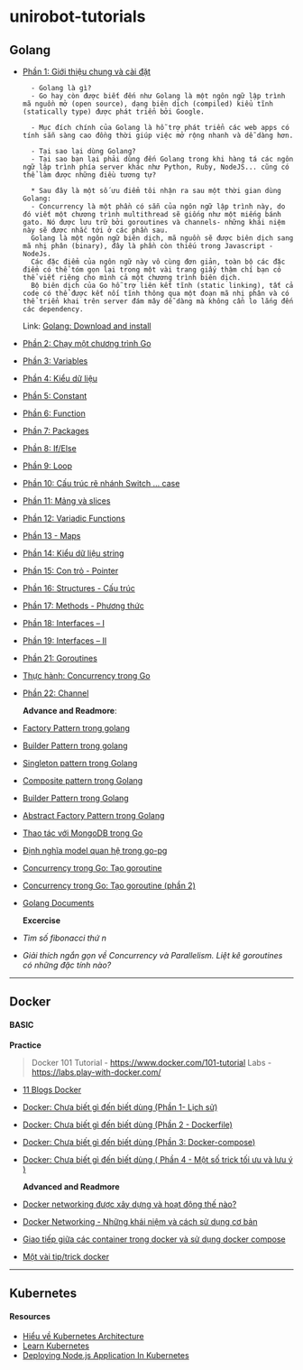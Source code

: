 # unirobot-tutorials

## **Golang**

- [Phần 1: Giới thiệu chung và cài đặt](https://techmaster.vn/posts/34965/series-golang-co-ban-phan-1-gioi-thieu-va-cai-dat)
  ```
    - Golang là gì?
    - Go hay còn được biết đến như Golang là một ngôn ngữ lập trình mã nguồn mở (open source), dạng biên dịch (compiled) kiểu tĩnh (statically type) được phát triển bởi Google.

    - Mục đích chính của Golang là hỗ trợ phát triển các web apps có tính sẵn sàng cao đồng thời giúp việc mở rộng nhanh và dễ dàng hơn.

    - Tại sao lại dùng Golang?
    - Tại sao bạn lại phải dùng đến Golang trong khi hàng tá các ngôn ngữ lập trình phía server khác như Python, Ruby, NodeJS... cũng có thể làm được những điều tương tự?

    * Sau đây là một số ưu điểm tôi nhận ra sau một thời gian dùng Golang:
    - Concurrency là một phần có sẵn của ngôn ngữ lập trình này, do đó viết một chương trình multithread sẽ giống như một miếng bánh gato. Nó được lưu trữ bởi goroutines và channels- những khái niệm này sẽ được nhắc tới ở các phần sau.
    Golang là một ngôn ngữ biên dịch, mã nguồn sẽ được biên dịch sang mã nhị phân (binary), đây là phần còn thiếu trong Javascript - NodeJs.
    Các đặc điểm của ngôn ngữ này vô cùng đơn giản, toàn bộ các đặc điểm có thể tóm gọn lại trong một vài trang giấy thậm chí bạn có thể viết riêng cho mình cả một chương trình biên dịch.
    Bộ biên dịch của Go hỗ trợ liên kết tĩnh (static linking), tất cả code có thể được kết nối tĩnh thông qua một đoạn mã nhị phân và có thể triển khai trên server đám mây dễ dàng mà không cần lo lắng đến các dependency.
  ```

  Link: [Golang: Download and install](https://golang.org/dl/)
- [Phần 2: Chạy một chương trình Go](https://techmaster.vn/posts/34967/series-golang-co-ban-phan-2-hello-world)
- [Phần 3: Variables](https://techmaster.vn/posts/34966/series-golang-co-ban-phan-3-variables)
- [Phần 4: Kiểu dữ liệu](https://techmaster.vn/posts/34963/golang-part-3-kieu-du-lieu)
- [Phần 5: Constant](https://techmaster.vn/posts/34971/series-golang-co-ban-phan-5-constant)
- [Phần 6: Function](https://techmaster.vn/posts/34964/phan-6-function)
- [Phần 7: Packages](https://techmaster.vn/posts/34986/series-golang-co-ban-phan-7-packages)
- [Phần 8: If/Else](https://techmaster.vn/posts/34987/series-golang-co-ban-phan-8-cau-lenh-if-else)
- [Phần 9: Loop](https://techmaster.vn/posts/34987/series-golang-co-ban-phan-8-cau-lenh-if-else)
- [Phần 10: Cấu trúc rẽ nhánh Switch ... case](https://techmaster.vn/posts/34997/series-golang-co-ban-phan-10-vong-lap)
- [Phần 11: Mảng và slices](https://techmaster.vn/posts/34973/series-golang-co-ban-phan-11-mang-va-slices)
- [Phần 12: Variadic Functions](https://techmaster.vn/posts/34983/series-golang-co-ban-phan-12-variadic-functions)
- [Phần 13 - Maps](https://techmaster.vn/posts/35000/series-golang-co-ban-phan-13-maps)
- [Phần 14: Kiểu dữ liệu string](https://techmaster.vn/posts/34999/series-golang-co-ban-phan-14-kieu-du-lieu-string)
- [Phần 15: Con trỏ - Pointer](https://techmaster.vn/posts/35009/series-golang-co-ban-phan-15-con-tro-pointer)
- [Phần 16: Structures - Cấu trúc](https://techmaster.vn/posts/35011/struct)
- [Phần 17: Methods - Phương thức](https://techmaster.vn/posts/35044/series-golang-co-ban-phan-17-methods-phuong-thuc)
- [Phần 18: Interfaces – I](https://techmaster.vn/posts/35059/series-golang-co-ban-phan-18-interfaces-i)
- [Phần 19: Interfaces – II](https://techmaster.vn/posts/35061/series-golang-co-ban-phan-19-interfaces-ii)
- [Phần 21: Goroutines](https://techmaster.vn/posts/35036/series-golang-co-ban-phan-20-gioi-thieu-ve-concurrency)
- [Thực hành: Concurrency trong Go](https://www.youtube.com/watch?v=JA-HoQFH5GM)
- [Phần 22:  Channel](https://techmaster.vn/posts/35098/series-golang-co-ban-phan-21-channel)

  **Advance and Readmore**:
- [Factory Pattern trong golang](https://techmaster.vn/posts/36708/factory-pattern-trong-golang)
- [Builder Pattern trong golang](https://techmaster.vn/posts/36713/builder-pattern-trong-golang)
- [Singleton pattern trong Golang](https://techmaster.vn/posts/36704/singleton-pattern-trong-golang)
- [Composite pattern trong Golang](https://techmaster.vn/posts/36727/composite-pattern-trong-golang)
- [Builder Pattern trong Golang](https://techmaster.vn/posts/36713/builder-pattern-trong-golang)
- [Abstract Factory Pattern trong Golang](https://techmaster.vn/posts/36715/abstract-factory-pattern-trong-golang)
- [Thao tác với MongoDB trong Go](https://techmaster.vn/posts/34842/thao-tac-voi-mongodb-trong-go)
- [Định nghĩa model quan hệ trong go-pg](https://techmaster.vn/posts/36674/dinh-nghia-model-quan-he-trong-go-pg)
- [Concurrency trong Go: Tạo goroutine](https://techmaster.vn/posts/36144/concurrency-trong-go-tao-goroutine)
- [Concurrency trong Go: Tạo goroutine (phần 2)](https://techmaster.vn/posts/36148/concurrency-trong-go-tao-goroutine-phan-2)
- [Golang Documents](https://nordiccoder.com/blog/tai-lieu-golang-ban-nen-doc/)

  **Excercise**
- *Tìm số fibonacci thứ n*
- *Giải thích ngắn gọn về Concurrency và Parallelism. Liệt kê goroutines có những đặc tính nào?*

---

## **Docker**
#### **BASIC**


**Practice** 
> Docker 101 Tutorial -  https://www.docker.com/101-tutorial
> Labs -  https://labs.play-with-docker.com/


- [11 Blogs Docker](https://viblo.asia/s/docker-11-blogs-z45bx8mLZxY)
- [Docker: Chưa biết gì đến biết dùng (Phần 1- Lịch sử)](https://viblo.asia/p/docker-chua-biet-gi-den-biet-dung-phan-1-lich-su-ByEZkWrEZQ0)
- [Docker: Chưa biết gì đến biết dùng (Phần 2 - Dockerfile)](https://viblo.asia/p/docker-chua-biet-gi-den-biet-dung-phan-2-dockerfile-RQqKLzeOl7z)
- [Docker: Chưa biết gì đến biết dùng (Phần 3: Docker-compose)](https://viblo.asia/p/docker-chua-biet-gi-den-biet-dung-phan-3-docker-compose-3P0lPm6p5ox)
- [Docker: Chưa biết gì đến biết dùng ( Phần 4 - Một số trick tối ưu và lưu ý )](https://viblo.asia/p/docker-chua-biet-gi-den-biet-dung-phan-4-mot-so-trick-toi-uu-va-luu-y-LzD5dJREZjY)

  **Advanced and Readmore**
- [Docker networking được xây dựng và hoạt động thế nào?](https://viblo.asia/p/docker-networking-duoc-xay-dung-va-hoat-dong-the-nao-RQqKLqLMZ7z)
- [Docker Networking - Những khái niệm và cách sử dụng cơ bản](https://viblo.asia/p/docker-networking-nhung-khai-niem-va-cach-su-dung-co-ban-gGJ59P2JlX2)
- [Giao tiếp giữa các container trong docker và sử dụng docker compose](https://viblo.asia/p/giao-tiep-giua-cac-container-trong-docker-va-su-dung-docker-compose-GrLZDWoJKk0)
- [Một vài tip/trick docker](https://viblo.asia/p/mot-vai-tiptrick-docker-aWj53LVYK6m)


---

## **Kubernetes**

#### **Resources** 
- [Hiểu về Kubernetes Architecture](https://viblo.asia/p/cung-tim-hieu-ve-kubernetes-architecture-yMnKMvJEZ7P)
- [Learn Kubernetes](https://www.katacoda.com/courses/kubernetes)
- [Deploying Node.js Application In Kubernetes](https://www.youtube.com/watch?v=CfPRbdT-wXo)
